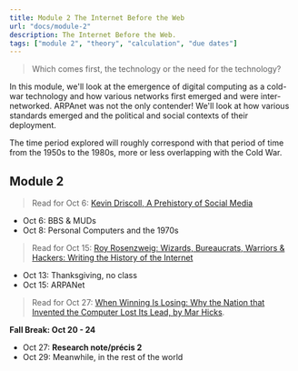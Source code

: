 ```yaml
---
title: Module 2 The Internet Before the Web
url: "docs/module-2"
description: The Internet Before the Web.
tags: ["module 2", "theory", "calculation", "due dates"]
---
```


> Which comes first, the technology or the need for the technology?

In this module, we'll look at the emergence of digital computing as a cold-war technology and how various networks first emerged and were inter-networked. ARPAnet was not the only contender! We'll look at how various standards emerged and the political and social contexts of their deployment.

The time period explored will roughly correspond with that period of time from the 1950s to the 1980s, more or less overlapping with the Cold War.

## Module 2

> Read for Oct 6: [Kevin Driscoll, A Prehistory of Social Media](https://issues.org/prehistory-social-media-modem-world-driscoll)

- Oct 6: BBS & MUDs
- Oct 8: Personal Computers and the 1970s

> Read for Oct 15: [Roy Rosenzweig: Wizards, Bureaucrats, Warriors & Hackers: Writing the History of the Internet](https://rrchnm.org/essays/wizards-bureaucrats-warriors-hackers-writing-the-history-of-the-internet/)  

- Oct 13: Thanksgiving, no class
- Oct 15: ARPANet 

> Read for Oct 27: [When Winning Is Losing: Why the Nation that Invented the Computer Lost Its Lead, by Mar Hicks](https://www.computer.org/csdl/magazine/co/2018/10/mco2018100048/17D45WHONln).

**Fall Break: Oct 20 - 24**

- Oct 27: **Research note/précis 2**
- Oct 29: Meanwhile, in the rest of the world
